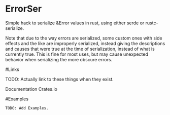 # ErrorSer

Simple hack to serialize &Error values in rust, using either serde or rustc-serialize.

Note that due to the way errors are serialized, some custom ones with side effects and the like are improperly serialized, instead giving the descriptions and causes that were true at the time of serialization, instead of what is currently true. This is fine for most uses, but may cause unexpected behavior when serializing the more obscure errors.

#Links

TODO: Actually link to these things when they exist.

Documentation
Crates.io

#Examples

```
TODO: Add Examples.
```
